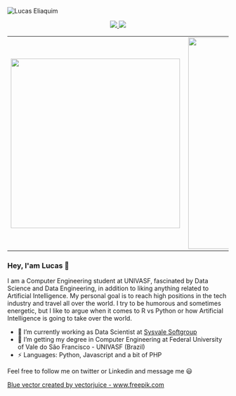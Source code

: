 ![Lucas Eliaquim](https://i.imgur.com/vcTBpnV.png)

<p align="center">
  <a href="https://www.linkedin.com/in/lucas-eliaquim/">
    <img src="https://img.shields.io/badge/LinkedIn-white?style=flat&logo=linkedin&labelColor=blue">
  </a>
 
  <a href="https://twitter.com/LEliaquim">
    <img src="https://img.shields.io/badge/Twitter-white?style=flat&logo=twitter&labelColor=white">
  </a>
</p>

<center>
  <table>
    <tr>
        <td><div /><img width="385px" align="left" src="https://github-readme-stats.vercel.app/api/top-langs/?username=LEMSantos&hide=html&layout=compact&theme=dracula" /></td>
        <td><img width="480px" align="left" src="https://github-readme-stats.vercel.app/api?username=LEMSantos&theme=dracula" /></td>
    </tr>   
  </table>
</center>

### Hey, I'am Lucas 👋

I am a Computer Engineering student at UNIVASF, fascinated by Data Science and Data Engineering, in addition to liking anything related to Artificial Intelligence. My personal goal is to reach high positions in the tech industry and travel all over the world. I try to be humorous and sometimes energetic, but I like to argue when it comes to R vs Python or how Artificial Intelligence is going to take over the world.

<!--
**LEMSantos/LEMSantos** is a ✨ _special_ ✨ repository because its `README.md` (this file) appears on your GitHub profile.
-->

- 🔭 I’m currently working as Data Scientist at [Sysvale Softgroup](https://sysvale.com/)
- 🌱 I’m getting my degree in Computer Engineering at Federal University of Vale do São Francisco - UNIVASF (Brazil)
- ⚡ Languages: Python, Javascript and a bit of PHP

Feel free to follow me on twitter or Linkedin and message me 😃


<a href='https://www.freepik.com/vectors/blue'>Blue vector created by vectorjuice - www.freepik.com</a>
